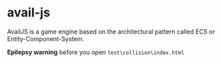 # avail-js
AvailJS is a game engine based on the architectural pattern called ECS or Entity-Component-System.

**Epilepsy warning** before you open `test\collision\index.html`
